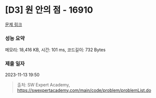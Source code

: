 # [D3] 원 안의 점 - 16910 

[문제 링크](https://swexpertacademy.com/main/code/problem/problemDetail.do?contestProbId=AYcllbDqUVgDFASR) 

### 성능 요약

메모리: 18,416 KB, 시간: 101 ms, 코드길이: 732 Bytes

### 제출 일자

2023-11-13 19:50



> 출처: SW Expert Academy, https://swexpertacademy.com/main/code/problem/problemList.do